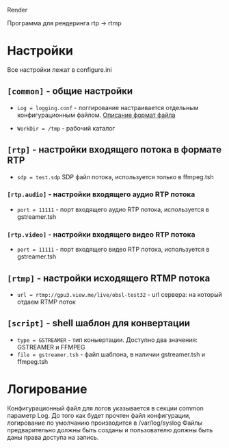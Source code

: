 Render

Программа для рендеринга rtp -> rtmp

# Настройки
Все настройки лежат в configure.ini
## ```[common]``` - общие настройки 

- ```Log = logging.conf``` - логгирование настраивается отдельным конфигурационным файлом.
[Описание формат файла](https://github.com/amrayn/easyloggingpp) 
 
- ```WorkDir = /tmp``` - рабочий каталог

## ```[rtp]``` - настройки входящего потока в формате RTP
- ```sdp = test.sdp``` SDP файл потока, используется только в ffmpeg.tsh

### ```[rtp.audio]``` - настройки входящего аудио RTP потока 
- ```port = 11111``` - порт входящего аудио RTP потока, используется в gstreamer.tsh

### ```[rtp.video]``` - настройки входящего видео RTP потока
- ```port = 11111``` - порт входящего видео RTP потока, используется в gstreamer.tsh

## ```[rtmp]``` - настройки исходящего RTMP потока
- ```url = rtmp://gpu3.view.me/live/obsl-test32``` - url сервера: на который отдаем RTMP поток

## ```[script]``` - shell шаблон для конвертации
- ```type = GSTREAMER``` - тип коныертации. Доступно два значения: GSTREAMER и FFMPEG
- ```file = gstreamer.tsh``` - файл шаблона, в наличии gstreamer.tsh и ffmpeg.tsh


# Логирование
Конфигурационный файл для логов указывается в секции common параметр Log.
До того как будет прочтен файл конфигурации, логирование по умолчанию производится 
в /var/log/syslog
Файлы предварительно должны быть созданы и пользователю должны быть даны права доступа на запись.
